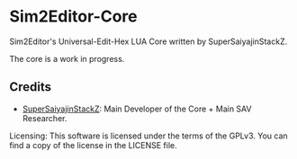 # Sim2Editor-Core
Sim2Editor's Universal-Edit-Hex LUA Core written by SuperSaiyajinStackZ.

The core is a work in progress.

## Credits
- [SuperSaiyajinStackZ](https://github.com/SuperSaiyajinStackZ): Main Developer of the Core + Main SAV Researcher.


Licensing:
This software is licensed under the terms of the GPLv3. You can find a copy of the license in the LICENSE file.